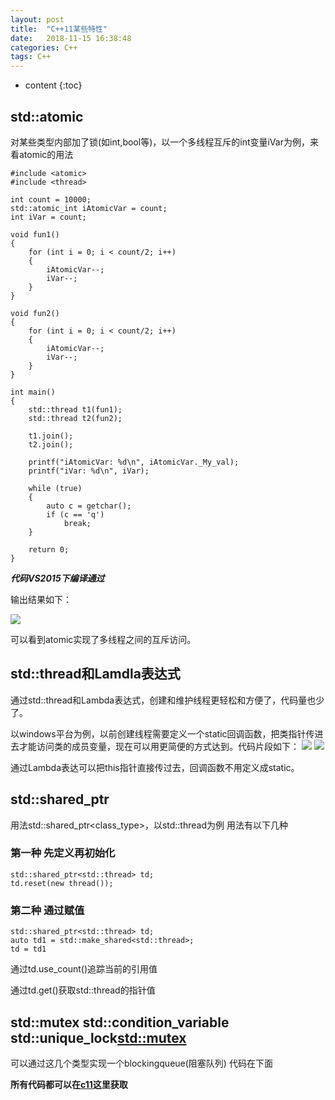 ```yaml
---
layout: post
title:  "C++11某些特性"
date:   2018-11-15 16:38:48
categories: C++
tags: C++
---
```


* content
{:toc}

## std::atomic

对某些类型内部加了锁(如int,bool等)，以一个多线程互斥的int变量iVar为例，来看atomic的用法
~~~
#include <atomic>
#include <thread>

int count = 10000;
std::atomic_int iAtomicVar = count;
int iVar = count;

void fun1()
{
	for (int i = 0; i < count/2; i++)
	{
		iAtomicVar--;
		iVar--;
	}
}

void fun2()
{
	for (int i = 0; i < count/2; i++)
	{
		iAtomicVar--;
		iVar--;
	}
}

int main()
{
	std::thread t1(fun1);
	std::thread t2(fun2);

	t1.join();
	t2.join();

	printf("iAtomicVar: %d\n", iAtomicVar._My_val);
	printf("iVar: %d\n", iVar);

	while (true)
	{
		auto c = getchar();
		if (c == 'q')
			break;
	}

	return 0;
}
~~~
***代码VS2015下编译通过***

输出结果如下：




![](http://jiephe.oss-cn-beijing.aliyuncs.com/18-11-15/58397569.jpg)




可以看到atomic实现了多线程之间的互斥访问。


## std::thread和Lamdla表达式
通过std::thread和Lambda表达式，创建和维护线程更轻松和方便了，代码量也少了。

以windows平台为例，以前创建线程需要定义一个static回调函数，把类指针传进去才能访问类的成员变量，现在可以用更简便的方式达到。代码片段如下：
![](http://jiephe.oss-cn-beijing.aliyuncs.com/18-11-15/71410174.jpg)
![](http://jiephe.oss-cn-beijing.aliyuncs.com/18-11-15/96921514.jpg)

通过Lambda表达可以把this指针直接传过去，回调函数不用定义成static。

## std::shared_ptr

用法std::shared_ptr<class_type>，以std::thread为例 用法有以下几种

### 第一种 先定义再初始化
~~~
std::shared_ptr<std::thread> td;
td.reset(new thread());
~~~
### 第二种 通过赋值
~~~
std::shared_ptr<std::thread> td;
auto td1 = std::make_shared<std::thread>;
td = td1
~~~
通过td.use_count()追踪当前的引用值




通过td.get()获取std::thread的指针值

## std::mutex std::condition_variable std::unique_lock<std::mutex>
可以通过这几个类型实现一个blockingqueue(阻塞队列) 代码在下面

**所有代码都可以在[c11](https://github.com/jiephe/c11)这里获取**
